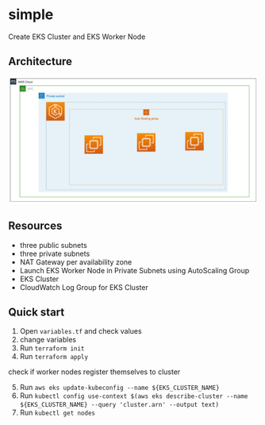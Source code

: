 # simple

Create EKS Cluster and EKS Worker Node

## Architecture

![architecture](documents/architecture.png "architecture")

## Resources

- three public subnets
- three private subnets
- NAT Gateway per availability zone
- Launch EKS Worker Node in Private Subnets using AutoScaling Group
- EKS Cluster
- CloudWatch Log Group for EKS Cluster

## Quick start

1. Open `variables.tf` and check values
2. change variables
3. Run `terraform init`
4. Run `terraform apply`

check if worker nodes register themselves to cluster

5. Run `aws eks update-kubeconfig --name ${EKS_CLUSTER_NAME}`
6. Run `kubectl config use-context $(aws eks describe-cluster --name ${EKS_CLUSTER_NAME} --query 'cluster.arn' --output text)`
7. Run `kubectl get nodes` 

